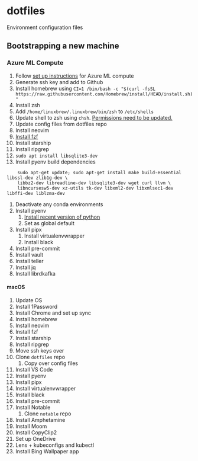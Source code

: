 # dotfiles
Environment configuration files

## Bootstrapping a new machine

### Azure ML Compute

1. Follow [set up instructions](https://wiki.chrazure.cloud/general/AzureML/azureml-getting-started/) for Azure ML compute
1. Generate ssh key and add to Github
1. Install homebrew using `CI=1 /bin/bash -c "$(curl -fsSL https://raw.githubusercontent.com/Homebrew/install/HEAD/install.sh)"`
1. Install zsh
1. Add `/home/linuxbrew/.linuxbrew/bin/zsh` to `/etc/shells`
1. Update shell to zsh using `chsh`. [Permissions need to be updated.](https://askubuntu.com/questions/812420/chsh-always-asking-a-password-and-get-pam-authentication-failure)
1. Update config files from dotfiles repo
1. Install neovim
1. [Install fzf](https://github.com/junegunn/fzf#using-homebrew)
1. Install starship
1. Install ripgrep
1. `sudo apt install libsqlite3-dev`
1. Install pyenv build dependencies
```
    sudo apt-get update; sudo apt-get install make build-essential libssl-dev zlib1g-dev \
    libbz2-dev libreadline-dev libsqlite3-dev wget curl llvm \
    libncursesw5-dev xz-utils tk-dev libxml2-dev libxmlsec1-dev libffi-dev liblzma-dev
```
1. Deactivate any conda environments
1. Install pyenv
    1. [Install recent version of python](https://realpython.com/intro-to-pyenv/)
    1. Set as global default 
1. Install pipx
    1. Install virtualenvwrapper
    1. Install black
1. Install pre-commit
1. Install vault
1. Install teller
1. Install jq
1. Install librdkafka

#### macOS

1. Update OS
1. Install 1Password
1. Install Chrome and set up sync
1. Install homebrew
1. Install neovim
1. Install fzf
1. Install starship
1. Install ripgrep
1. Move ssh keys over
1. Clone `dotfiles` repo
    1. Copy over config files
1. Install VS Code
1. Install pyenv
1. Install pipx
1. Install virtualenvwrapper
1. Install black
1. Install pre-commit
1. Install Notable
    1. Clone `notable` repo
1. Install Amphetamine
1. Install Moom
1. Install CopyClip2
1. Set up OneDrive
1. Lens + kubeconfigs and kubectl
1. Install Bing Wallpaper app
